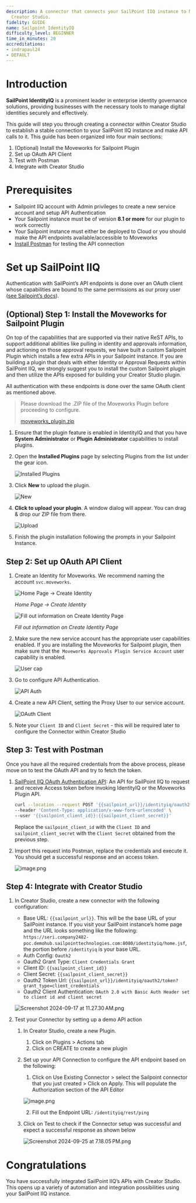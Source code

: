 ```yaml
---
description: A connector that connects your SailPoint IIQ instance to Moveworks via
  Creator Studio.
fidelity: GUIDE
name: Sailpoint IdentityIQ
difficulty_level: BEGINNER
time_in_minutes: 20
accreditations:
- indrapaul24
- DEFAULT
---
```


# Introduction

**SailPoint IdentityIQ** is a prominent leader in enterprise identity governance solutions, providing businesses with the necessary tools to manage digital identities securely and effectively.

This guide will step you through creating a connector within Creator Studio to establish a stable connection to your SailPoint IIQ instance and make API calls to it. This guide has been organized into four main sections:

1. (Optional) Install the Moveworks for Sailpoint Plugin
2. Set up OAuth API Client
3. Test with Postman
4. Integrate with Creator Studio

# Prerequisites

- Sailpoint IIQ account with Admin privileges to create a new service account and setup API Authentication
- Your Sailpoint instance must be of version **8.1 or more** for our plugin to work correctly
- Your Sailpoint instance must either be deployed to Cloud or you should make the API endpoints available/accessible to Moveworks
- [Install Postman](https://www.postman.com/downloads/) for testing the API connection

# Set up SailPoint IIQ

Authentication with SailPoint’s API endpoints is done over an OAuth client whose capabilities are bound to the same permissions as our proxy user ([see Sailpoint’s docs](https://community.sailpoint.com/t5/IdentityIQ-Wiki/OAuth-2-0-client-credentials-as-a-token-based-protocol-for-API/ta-p/77630#toc-hId--1185039208)).

## (Optional) Step 1: Install the Moveworks for Sailpoint Plugin

On top of the capabilities that are supported via their native ReST APIs, to support additional abilities like pulling in identity and approvals information, and actioning on those approval requests, we have built a custom Sailpoint Plugin which installs a few extra APIs in your Sailpoint instance. If you are building a plugin that deals with either Identity or Approval Requests within SailPoint IIQ, we strongly suggest you to install the custom Sailpoint plugin and then utilize the APIs exposed for building your Creator Studio plugin.

All authentication with these endpoints is done over the same OAuth client as mentioned above.

> Please download the .ZIP file of the Moveworks Plugin before proceeding to configure.
> 
> [moveworks_plugin.zip](https://developer.moveworks.com/file-hosting/sailpoint/moveworks_plugin.zip)

1. Ensure that the plugin feature is enabled in IdentityIQ and that you have **System Administrator** or **Plugin Administrator** capabilities to install plugins.

2. Open the **Installed Plugins** page by selecting Plugins from the list under the gear icon.
    
    ![Installed Plugins](Sailpoint%20IdentityIQ%20c7d45655365d4d25b30bd22674c5b910/installed_plugins.png)
    

3. Click **New** to upload the plugin.
    
    ![New](Sailpoint%20IdentityIQ%20c7d45655365d4d25b30bd22674c5b910/new%20plugin.png)
    

4. **Click to upload your plugin**. A window dialog will appear. You can drag & drop our ZIP file from there.
    
    ![Upload](Sailpoint%20IdentityIQ%20c7d45655365d4d25b30bd22674c5b910/upload%20plugin.png)
    

5. Finish the plugin installation following the prompts in your Sailpoint Instance.

## Step 2: Set up OAuth API Client

1. Create an Identity for Moveworks. We recommend naming the account `svc.moveworks`.
    
    ![*Home Page → Create Identity*](Sailpoint%20IdentityIQ%20c7d45655365d4d25b30bd22674c5b910/create%20identity.png)

    *Home Page → Create Identity*

    
    ![*Fill out information on Create Identity Page*](Sailpoint%20IdentityIQ%20c7d45655365d4d25b30bd22674c5b910/identity%20fill%20up.png)
    
    *Fill out information on Create Identity Page*

2. Make sure the new service account has the appropriate user capabilities enabled. If you are installing the Moveworks for Sailpoint plugin, then make sure that the  `Moveworks Approvals Plugin Service Account` user capability is enabled.
    
    ![User cap](Sailpoint%20IdentityIQ%20c7d45655365d4d25b30bd22674c5b910/user%20capabilities.png)
    

3. Go to configure API Authentication.
    
    ![API Auth](Sailpoint%20IdentityIQ%20c7d45655365d4d25b30bd22674c5b910/API%20Auth.png)


4. Create a new API Client, setting the Proxy User to our service account.
    
    ![OAuth Client](Sailpoint%20IdentityIQ%20c7d45655365d4d25b30bd22674c5b910/new%20oauth%20client.png)


5. Note your `Client ID` and `Client Secret` - this will be required later to configure the Connector within Creator Studio

## Step 3: Test with Postman

Once you have all the required credentials from the above process, please move on to test the OAuth API and try to fetch the token.

1. [SailPoint IIQ OAuth Authentication API](https://community.sailpoint.com/t5/IdentityIQ-Wiki/OAuth-2-0-client-credentials-as-a-token-based-protocol-for-API/ta-p/77630#toc-hId--122537317): An API for SailPoint IIQ to request and receive Access token before invoking IdentityIQ or the Moveworks Plugin API.
    
    ```bash
    curl --location --request POST '{{sailpoint_url}}/identityiq/oauth2/token?grant_type=client_credentials' \
    --header 'Content-Type: application/x-www-form-urlencoded' \
    --user '{{sailpoint_client_id}}:{{sailpoint_client_secret}}'
    ```
    
    Replace the `sailpoint_client_id` with the `Client ID` and `sailpoint_client_secret` with the `Client Secret` obtained from the previous step.
    
2. Import this request into Postman, replace the credentials and execute it. You should get a successful response and an access token.
    
    ![image.png](Sailpoint%20IdentityIQ%20c7d45655365d4d25b30bd22674c5b910/image.png)
    

## Step 4: Integrate with Creator Studio

1. In Creator Studio, create a new connector with the following configuration:
    - Base URL: `{{sailpoint_url}}`. This will be the base URL of your SailPoint instance. If you visit your SailPoint instance’s home page and the URL looks something like the following: `https://seri.company2482-poc.demohub.sailpointtechnologies.com:8080/identityiq/home.jsf`, the portion before `/identityiq` is your base URL.
    - Auth Config: `Oauth2`
    - Oauth2 Grant Type: `Client Credentials Grant`
    - Client ID: `{{sailpoint_client_id}}`
    - Client Secret: `{{sailpoint_client_secret}}`
    - Oauth2 Token Url: `{{sailpoint_url}}/identityiq/oauth2/token?grant_type=client_credentials`
    - Oauth2 Client Authentication: `OAuth 2.0 with Basic Auth Header set to client id and client secret`
    
    ![Screenshot 2024-09-17 at 11.27.30 AM.png](Sailpoint%20IdentityIQ%20c7d45655365d4d25b30bd22674c5b910/Screenshot_2024-09-17_at_11.27.30_AM.png)
    

2. Test your Connector by setting up a demo API action
    1. In Creator Studio, create a new Plugin.
        1. Click on Plugins > Actions tab
        2. Click on CREATE to create a new plugin
    2. Set up your API Connection to configure the API endpoint based on the following:
        1. Click on Use Existing Connector > select the Sailpoint connector that you just created > Click on Apply. This will populate the Authorization section of the API Editor
            
          ![image.png](Sailpoint%20IdentityIQ%20c7d45655365d4d25b30bd22674c5b910/image%201.png)
            
        2. Fill out the Endpoint URL: `/identityiq/rest/ping`
        
    3. Click on Test to check if the Connector setup was successful and expect a successful response as shown below
        
        ![Screenshot 2024-09-25 at 7.18.05 PM.png](Sailpoint%20IdentityIQ%20c7d45655365d4d25b30bd22674c5b910/Screenshot_2024-09-25_at_7.18.05_PM.png)
        

# Congratulations

You have successfully integrated SailPoint IIQ’s APIs with Creator Studio. This opens up a variety of automation and integration possibilities using your SailPoint IIQ instance.